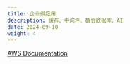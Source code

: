 ```yaml
---
title: 企业级应用
description: 缓存、中间件、数仓数据库、AI
date: 2024-09-10
weight: 4
---
```


[AWS Documentation](https://docs.aws.amazon.com/)
